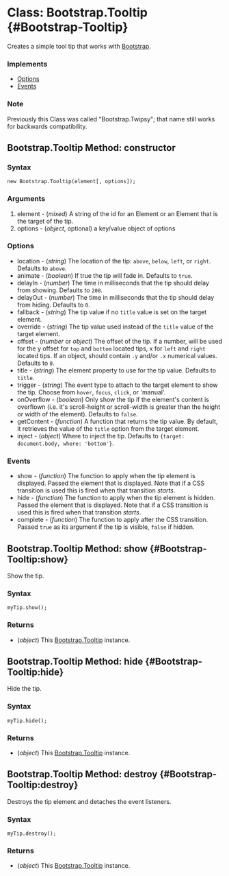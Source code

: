 Class: Bootstrap.Tooltip {#Bootstrap-Tooltip}
=============================

Creates a simple tool tip that works with [Bootstrap](http://anutron.github.com/mootools-bootstrap/#tooltip).

### Implements

- [Options][]
- [Events][]

### Note

Previously this Class was called "Bootstrap.Twipsy"; that name still works for backwards compatibility.

Bootstrap.Tooltip Method: constructor
-----------------------------

### Syntax

	new Bootstrap.Tooltip(element[, options]);

### Arguments

1. element - (*mixed*) A string of the id for an Element or an Element that is the target of the tip.
2. options - (*object*, optional) a key/value object of options

### Options

* location - (*string*) The location of the tip: `above`, `below`, `left`, or `right`. Defaults to `above`.
* animate - (*boolean*) If true the tip will fade in. Defaults to `true`.
* delayIn - (*number*) The time in milliseconds that the tip should delay from showing. Defaults to `200`.
* delayOut - (*number*) The time in milliseconds that the tip should delay from hiding. Defaults to `0`.
* fallback - (*string*) The tip value if no `title` value is set on the target element.
* override - (*string*) The tip value used instead of the `title` value of the target element.
* offset - (*number* or *object*) The offset of the tip. If a number, will be used for the y offset for `top` and `bottom` located tips, x for `left` and `right` located tips. If an object, should contain `.y` and/or `.x` numerical values. Defaults to `0`.
* title - (*string*) The element property to use for the tip value. Defaults to `title`.
* trigger - (*string*) The event type to attach to the target element to show the tip. Choose from `hover`, `focus`, `click`, or 'manual'.
* onOverflow - (*boolean*) Only show the tip if the element's content is overflown (i.e. it's scroll-height or scroll-width is greater than the height or width of the element). Defaults to `false`.
* getContent - (*function*) A function that returns the tip value. By default, it retrieves the value of the `title` option from the target element.
* inject - (*object*) Where to inject the tip. Defaults to `{target: document.body, where: 'bottom'}`.

### Events

* show - (*function*) The function to apply when the tip element is displayed. Passed the element that is displayed. Note that if a CSS transition is used this is fired when that transition *starts*.
* hide - (*function*) The function to apply when the tip element is hidden. Passed the element that is displayed. Note that if a CSS transition is used this is fired when that transition *starts*.
* complete -  (*function*) The function to apply after the CSS transition. Passed `true` as its argument if the tip is visible, `false` if hidden.

Bootstrap.Tooltip Method: show {#Bootstrap-Tooltip:show}
------------------------------------------------

Show the tip.

### Syntax

	myTip.show();

### Returns

* (*object*) This [Bootstrap.Tooltip][] instance.

Bootstrap.Tooltip Method: hide {#Bootstrap-Tooltip:hide}
------------------------------------------------

Hide the tip.

### Syntax

	myTip.hide();

### Returns

* (*object*) This [Bootstrap.Tooltip][] instance.

Bootstrap.Tooltip Method: destroy {#Bootstrap-Tooltip:destroy}
------------------------------------------------

Destroys the tip element and detaches the event listeners.

### Syntax

	myTip.destroy();

### Returns

* (*object*) This [Bootstrap.Tooltip][] instance.

[Bootstrap.Tooltip]: #Bootstrap-Tooltip
[Options]: http;//mootools.net/core/Class/Class.Extras#Options
[Events]: http;//mootools.net/core/Class/Class.Extras#Events